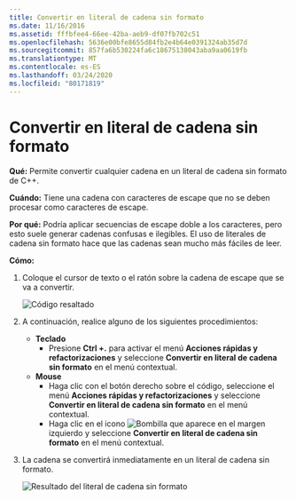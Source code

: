 ```yaml
---
title: Convertir en literal de cadena sin formato
ms.date: 11/16/2016
ms.assetid: fffbfee4-66ee-42ba-aeb9-df07fb702c51
ms.openlocfilehash: 5636e00bfe8655d84fb2e4b64e0391324ab35d7d
ms.sourcegitcommit: 857fa6b530224fa6c18675138043aba9aa0619fb
ms.translationtype: MT
ms.contentlocale: es-ES
ms.lasthandoff: 03/24/2020
ms.locfileid: "80171819"
---
```

# <a name="convert-to-raw-string-literal"></a>Convertir en literal de cadena sin formato

**Qué:** Permite convertir cualquier cadena en un literal de cadena sin formato de C++.

**Cuándo:** Tiene una cadena con caracteres de escape que no se deben procesar como caracteres de escape.

**Por qué:** Podría aplicar secuencias de escape doble a los caracteres, pero esto suele generar cadenas confusas e ilegibles.  El uso de literales de cadena sin formato hace que las cadenas sean mucho más fáciles de leer.

**Cómo:**

1. Coloque el cursor de texto o el ratón sobre la cadena de escape que se va a convertir.

   ![Código resaltado](images/stringliteral_highlight.png)

1. A continuación, realice alguno de los siguientes procedimientos:
   * **Teclado**
     * Presione **Ctrl +.** para activar el menú **Acciones rápidas y refactorizaciones** y seleccione **Convertir en literal de cadena sin formato** en el menú contextual.
   * **Mouse**
     * Haga clic con el botón derecho sobre el código, seleccione el menú **Acciones rápidas y refactorizaciones** y seleccione **Convertir en literal de cadena sin formato** en el menú contextual.
     * Haga clic en el icono ![Bombilla](images/bulb.png) que aparece en el margen izquierdo y seleccione **Convertir en literal de cadena sin formato** en el menú contextual.

1. La cadena se convertirá inmediatamente en un literal de cadena sin formato.

   ![Resultado del literal de cadena sin formato](images/stringliteral_result.png)
